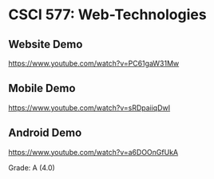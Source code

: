 # CSCI 577: Web-Technologies

## Website Demo
https://www.youtube.com/watch?v=PC61gaW31Mw

## Mobile Demo
https://www.youtube.com/watch?v=sRDpaiiqDwI

## Android Demo
https://www.youtube.com/watch?v=a6DOOnGfUkA

Grade: A (4.0)